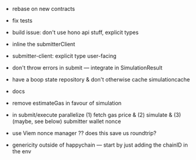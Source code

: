- rebase on new contracts
- fix tests
- build issue: don't use hono api stuff, explicit types

- inline the submitterClient
- submitter-client: explicit type user-facing
- don't throw errors in submit — integrate in SimulationResult
- have a boop state repository & don't otherwise cache simulationcache
- docs
- remove estimateGas in favour of simulation
- in submit/execute parallelize (1) fetch gas price & (2) simulate & (3) (maybe, see below) submitter wallet nonce
- use Viem nonce manager ?? does this save us roundtrip?
- genericity outside of happychain — start by just adding the chainID in the env